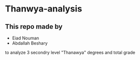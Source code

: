 ﻿# Thanwya-analysis
## This repo made by  

- Eiad Nouman 
- Abdallah Beshary 

to analyze 3 secondry level "Thanawya" degrees and total grade 
